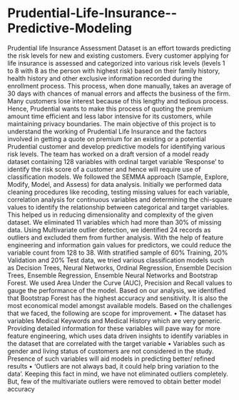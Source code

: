# Prudential-Life-Insurance--Predictive-Modeling

Prudential life Insurance Assessment Dataset is an effort towards predicting the risk levels for new and existing customers. Every customer applying for life insurance is assessed and categorized into various risk levels (levels 1 to 8 with 8 as the person with highest risk) based on their family history, health history and other exclusive information recorded during the enrollment process. This process, when done manually, takes an average of 30 days with chances of manual errors and affects the business of the firm. Many customers lose interest because of this lengthy and tedious process. Hence, Prudential wants to make this process of quoting the premium amount time efficient and less labor intensive for its customers, while maintaining privacy boundaries. 
The main objective of this project is to understand the working of Prudential Life Insurance and the factors involved in getting a quote on premium for an existing or a potential Prudential customer and develop predictive models for identifying various risk levels. The team has worked on a draft version of a model ready dataset containing 128 variables with ordinal target variable ‘Response’ to identify the risk score of a customer and hence will require use of classification models. We followed the SEMMA approach (Sample, Explore, Modify, Model, and Assess) for data analysis. 
Initially we performed data cleaning procedures like recoding, testing missing values for each variable, correlation analysis for continuous variables and determining the chi-square values to identify the relationship between categorical and target variables. This helped us in reducing dimensionality and complexity of the given dataset. We eliminated 11 variables which had more than 30% of missing data. Using Multivariate outlier detection, we identified 24 records as outliers and excluded them from further analysis. With the help of feature engineering and information gain values for predictors, we could reduce the variable count from 128 to 38. With stratified sample of 60% Training, 20% Validation and 20% Test data, we tried various classification models such as Decision Trees, Neural Networks, Ordinal Regression, Ensemble Decision Trees, Ensemble Regression, Ensemble Neural Networks and Bootstrap Forest. We used Area Under the Curve (AUC), Precision and Recall values to gauge the performance of the model. Based on our analysis, we identified that Bootstrap Forest has the highest accuracy and sensitivity. It is also the most economical model amongst available models. 
Based on the challenges that we faced, the following are scope for improvement.
•	The dataset has variables Medical Keywords and Medical History which are very generic. Providing detailed information for these variables will pave way for more feature engineering, which uses data driven insights to identify variables in the dataset that are correlated with the target variable 
•	Variables such as gender and living status of customers are not considered in the study. Presence of such variables will aid models in predicting better/ refined results
•	‘Outliers are not always bad, it could help bring variation to the data’. Keeping this fact in mind, we have not eliminated outliers completely. But, few of the multivariate outliers were removed to obtain better model accuracy
